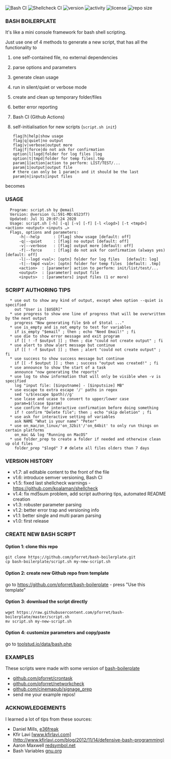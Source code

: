 ![Bash CI](https://github.com/pforret/bash-boilerplate/workflows/Bash%20CI/badge.svg) 
![Shellcheck CI](https://github.com/pforret/bash-boilerplate/workflows/Shellcheck%20CI/badge.svg)
![version](https://img.shields.io/github/v/release/pforret/bash-boilerplate?include_prereleases)
![activity](https://img.shields.io/github/commit-activity/y/pforret/bash-boilerplate)
![license](https://img.shields.io/github/license/pforret/bash-boilerplate)
![repo size](https://img.shields.io/github/repo-size/pforret/bash-boilerplate)

### BASH BOILERPLATE

It's like a mini console framework for bash shell scripting.

Just use one of 4 methods to generate a new script, that has all the functionality to 

1.	one self-contained file, no external dependencies
2.	parse options and parameters 
3.	generate clean usage 
4.	run in silent/quiet or verbose mode
5.	create and clean up temporary folder/files
6.	better error reporting
7.	Bash CI (Github Actions)
8.	self-initialisation for new scripts (`script.sh init`)

		flag|h|help|show usage
		flag|q|quiet|no output
		flag|v|verbose|output more
		flag|f|force|do not ask for confirmation
		option|l|logd|folder for log files |log
		option|t|tmpd|folder for temp files|.tmp
		param|1|action|action to perform: LIST/TEST/...
		param|1|output|output file
		# there can only be 1 param|n and it should be the last
		param|n|inputs|input files

becomes

### USAGE
      Program: script.sh by @email
      Version: @version (L:591-MD:6523f7)
      Updated: Jul 31 20:07:24 2020
      Usage: script.sh [-h] [-q] [-v] [-f] [-l <logd>] [-t <tmpd>] <action> <output> <inputs …>
      Flags, options and parameters:
          -h|--help      : [flag] show usage [default: off]
          -q|--quiet     : [flag] no output [default: off]
          -v|--verbose   : [flag] output more [default: off]
          -f|--force     : [flag] do not ask for confirmation (always yes) [default: off]
          -l|--logd <val>: [optn] folder for log files   [default: log]
          -t|--tmpd <val>: [optn] folder for temp files  [default: .tmp]
          <action>  : [parameter] action to perform: init/list/test/...
          <output>  : [parameter] output file
          <inputs>  : [parameters] input files (1 or more)
      
### SCRIPT AUTHORING TIPS
      * use out to show any kind of output, except when option --quiet is specified
        out "User is [$USER]"
      * use progress to show one line of progress that will be overwritten by the next output
        progress "Now generating file $nb of $total ..."
      * use is_empty and is_not_empty to test for variables
        if is_empty "$email" ; then ; echo "Need Email!" ; fi
      * use die to show error message and exit program
        if [[ ! -f $output ]] ; then ; die "could not create output" ; fi
      * use alert to show alert message but continue
        if [[ ! -f $output ]] ; then ; alert "could not create output" ; fi
      * use success to show success message but continue
        if [[ -f $output ]] ; then ; success "output was created!" ; fi
      * use announce to show the start of a task
        announce "now generating the reports"
      * use log to show information that will only be visible when -v is specified
        log "input file: [$inputname] - [$inputsize] MB"
      * use escape to extra escape '/' paths in regex
        sed 's/$(escape $path)//g'
      * use lcase and ucase to convert to upper/lower case
        param=$(lcase $param)
      * use confirm for interactive confirmation before doing something
        if ! confirm "Delete file"; then ; echo "skip deletion" ; fi
      * use ask for interactive setting of variables
        ask NAME "What is your name" "Peter"
      * use on_mac/on_linux/'on_32bit'/'on_64bit' to only run things on certain platforms
        on_mac && log "Running on MacOS"
      * use folder_prep to create a folder if needed and otherwise clean up old files
        folder_prep "$logd" 7 # delete all files olders than 7 days

### VERSION HISTORY

* v1.7: all editable content to the front of the file
* v1.6: introduce semver versioning, Bash CI
* v1.5: fixed last shellcheck warnings - https://github.com/koalaman/shellcheck
* v1.4: fix md5sum problem, add script authoring tips, automated README creation
* v1.3: robuster parameter parsing
* v1.2: better error trap and versioning info
* v1.1: better single and multi param parsing
* v1.0: first release

 
### CREATE NEW BASH SCRIPT

#### Option 1: clone this repo
	
	git clone https://github.com/pforret/bash-boilerplate.git
	cp bash-boilerplate/script.sh my-new-script.sh

#### Option 2: create new Github repo from template
	
go to https://github.com/pforret/bash-boilerplate - press "Use this template"

#### Option 3: download the script directly

	wget https://raw.githubusercontent.com/pforret/bash-boilerplate/master/script.sh
	mv script.sh my-new-script.sh

#### Option 4: customize parameters and copy/paste
	
go to [toolstud.io/data/bash.php](https://toolstud.io/data/bash.php)

### EXAMPLES

These scripts were made with some version of [bash-boilerplate](https://github.com/pforret/bash-boilerplate)

* [github.com/pforret/crontask](https://github.com/pforret/crontask)
* [github.com/pforret/networkcheck](https://github.com/pforret/networkcheck)
* [github.com/cinemapub/signage_prep](https://github.com/cinemapub/signage_prep)
* send me your example repos!

### ACKNOWLEDGEMENTS

I learned a lot of tips from these sources:

* Daniel Mills, [e36freak](https://github.com/e36freak)
* Kfir Lavi [www.kfirlavi.com](http://www.kfirlavi.com/blog/2012/11/14/defensive-bash-programming)
* Aaron Maxwell [redsymbol.net](http://redsymbol.net/articles/unofficial-bash-strict-mode/)
* Bash Variables [gnu.org](https://www.gnu.org/software/bash/manual/html_node/Bash-Variables.html)